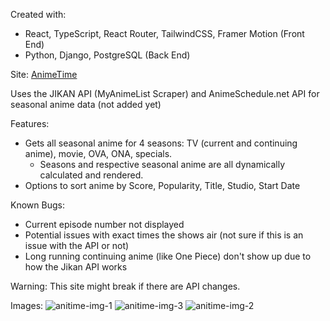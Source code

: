 Created with:  
  - React, TypeScript, React Router, TailwindCSS, Framer Motion (Front End) 
  - Python, Django, PostgreSQL (Back End) 

Site: [AnimeTime](https://anime-time-mu.vercel.app)

Uses the JIKAN API (MyAnimeList Scraper) and AnimeSchedule.net API for seasonal anime data (not added yet)

Features:
- Gets all seasonal anime for 4 seasons: TV (current and continuing anime), movie, OVA, ONA, specials.
  - Seasons and respective seasonal anime are all dynamically calculated and rendered.
- Options to sort anime by Score, Popularity, Title, Studio, Start Date

Known Bugs:
- Current episode number not displayed
- Potential issues with exact times the shows air (not sure if this is an issue with the API or not)
- Long running continuing anime (like One Piece) don't show up due to how the Jikan API works

Warning: This site might break if there are API changes.

Images:
![anitime-img-1](https://user-images.githubusercontent.com/31109249/226437621-427b862b-e1a7-4124-bc0c-627c0efbcb3a.png)
![anitime-img-3](https://user-images.githubusercontent.com/31109249/226437623-7a809fce-3855-493c-b7b9-d809e0dd2ffc.png)
![anitime-img-2](https://user-images.githubusercontent.com/31109249/226437625-7dde047c-afa1-4f13-b76e-dfa2988ce858.png)
